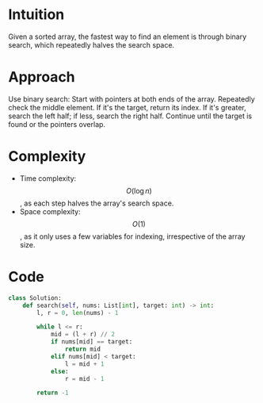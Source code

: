 # Intuition
Given a sorted array, the fastest way to find an element is through binary search, which repeatedly halves the search space.

# Approach
Use binary search: Start with pointers at both ends of the array. Repeatedly check the middle element. If it's the target, return its index. If it's greater, search the left half; 
if less, search the right half. Continue until the target is found or the pointers overlap.

# Complexity
- Time complexity: $$O(\log n)$$, as each step halves the array's search space.
- Space complexity: $$O(1)$$, as it only uses a few variables for indexing, irrespective of the array size.

# Code
```python
class Solution:
    def search(self, nums: List[int], target: int) -> int:
        l, r = 0, len(nums) - 1

        while l <= r:
            mid = (l + r) // 2
            if nums[mid] == target:
                return mid
            elif nums[mid] < target:
                l = mid + 1
            else:
                r = mid - 1

        return -1

